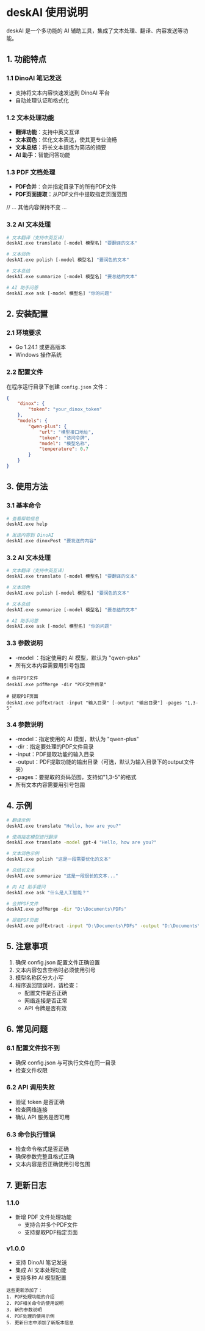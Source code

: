 # deskAI 使用说明

deskAI 是一个多功能的 AI 辅助工具，集成了文本处理、翻译、内容发送等功能。

## 1. 功能特点

### 1.1 DinoAI 笔记发送
- 支持将文本内容快速发送到 DinoAI 平台
- 自动处理认证和格式化

### 1.2 文本处理功能
- **翻译功能**：支持中英文互译
- **文本润色**：优化文本表达，使其更专业流畅
- **文本总结**：将长文本提炼为简洁的摘要
- **AI 助手**：智能问答功能

### 1.3 PDF 文档处理
- **PDF合并**：合并指定目录下的所有PDF文件
- **PDF页面提取**：从PDF文件中提取指定页面范围

// ... 其他内容保持不变 ...

### 3.2 AI 文本处理
```bash
# 文本翻译（支持中英互译）
deskAI.exe translate [-model 模型名] "要翻译的文本"

# 文本润色
deskAI.exe polish [-model 模型名] "要润色的文本"

# 文本总结
deskAI.exe summarize [-model 模型名] "要总结的文本"

# AI 助手问答
deskAI.exe ask [-model 模型名] "你的问题"
```

## 2. 安装配置

### 2.1 环境要求
- Go 1.24.1 或更高版本
- Windows 操作系统

### 2.2 配置文件
在程序运行目录下创建 `config.json` 文件：

```json
{
    "dinox": {
        "token": "your_dinox_token"
    },
    "models": {
        "qwen-plus": {
            "url": "模型接口地址",
            "token": "访问令牌",
            "model": "模型名称",
            "temperature": 0.7
        }
    }
}
```
## 3. 使用方法

### 3.1 基本命令
```bash
# 查看帮助信息
deskAI.exe help

# 发送内容到 DinoAI
deskAI.exe dinoxPost "要发送的内容"
 ```

### 3.2 AI 文本处理
```bash
# 文本翻译（支持中英互译）
deskAI.exe translate [-model 模型名] "要翻译的文本"

# 文本润色
deskAI.exe polish [-model 模型名] "要润色的文本"

# 文本总结
deskAI.exe summarize [-model 模型名] "要总结的文本"

# AI 助手问答
deskAI.exe ask [-model 模型名] "你的问题"
 ```

### 3.3 参数说明
- -model ：指定使用的 AI 模型，默认为 "qwen-plus"
- 所有文本内容需要用引号包围
```
# 合并PDF文件
deskAI.exe pdfMerge -dir "PDF文件目录"

# 提取PDF页面
deskAI.exe pdfExtract -input "输入目录" [-output "输出目录"] -pages "1,3-5"
```
### 3.4 参数说明
- -model：指定使用的 AI 模型，默认为 "qwen-plus"
- -dir：指定要处理的PDF文件目录
- -input：PDF提取功能的输入目录
- -output：PDF提取功能的输出目录（可选，默认为输入目录下的output文件夹）
- -pages：要提取的页码范围，支持如"1,3-5"的格式
- 所有文本内容需要用引号包围

## 4. 示例
```bash
# 翻译示例
deskAI.exe translate "Hello, how are you?"

# 使用指定模型进行翻译
deskAI.exe translate -model gpt-4 "Hello, how are you?"

# 文本润色示例
deskAI.exe polish "这是一段需要优化的文本"

# 总结长文本
deskAI.exe summarize "这是一段很长的文本..."

# 向 AI 助手提问
deskAI.exe ask "什么是人工智能？"

# 合并PDF文件
deskAI.exe pdfMerge -dir "D:\Documents\PDFs"

# 提取PDF页面
deskAI.exe pdfExtract -input "D:\Documents\PDFs" -output "D:\Documents\Output" -pages "1,3-5"
 ```
## 5. 注意事项
1. 确保 config.json 配置文件正确设置
2. 文本内容包含空格时必须使用引号
3. 模型名称区分大小写
4. 程序返回错误时，请检查：
   - 配置文件是否正确
   - 网络连接是否正常
   - API 令牌是否有效
## 6. 常见问题
### 6.1 配置文件找不到
- 确保 config.json 与可执行文件在同一目录
- 检查文件权限
### 6.2 API 调用失败
- 验证 token 是否正确
- 检查网络连接
- 确认 API 服务是否可用
### 6.3 命令执行错误
- 检查命令格式是否正确
- 确保参数完整且格式正确
- 文本内容是否正确使用引号包围
## 7. 更新日志
### 1.1.0
- 新增 PDF 文件处理功能
  - 支持合并多个PDF文件
  - 支持提取PDF指定页面
### v1.0.0
- 支持 DinoAI 笔记发送
- 集成 AI 文本处理功能
- 支持多种 AI 模型配置

```plaintext
这些更新添加了：
1. PDF处理功能的介绍
2. PDF相关命令的使用说明
3. 新的参数说明
4. PDF处理的使用示例
5. 更新日志中添加了新版本信息
```